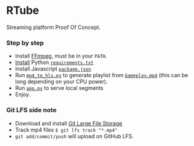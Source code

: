 # RTube
Streaming platform Proof Of Concept.


### Step by step
* Install [FFmpeg](https://ffmpeg.org/download.html), must be in your `PATH`.
* [Install](https://stackoverflow.com/a/39537053/5037799) Python [`requirements.txt`](requirements.txt)
* Install Javascript [`package.json`](rtube/static/package.json)
* Run [`mp4_to_hls.py`](mp4_to_hls.py) to generate playlist from [`Gameplay.mp4`](rtube/static/Gameplay.mp4) (this can be long depending on your CPU power).
* Run [`app.py`](rtube/app.py) to serve local segments
* Enjoy.

### Git LFS side note
* Download and install [Git Large File Storage](https://git-lfs.github.com/)
* Track mp4 files `$ git lfs track "*.mp4"`
* `git add/commit/push` will upload on GitHub LFS. 
